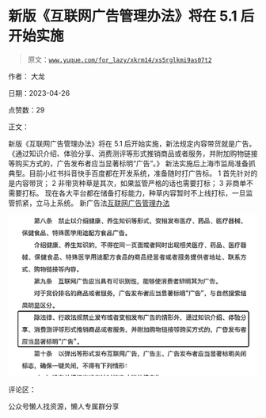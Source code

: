 # 新版《互联网广告管理办法》将在 5.1 后开始实施

> 原文：[`www.yuque.com/for_lazy/xkrm14/xs5rglkmi9as07t2`](https://www.yuque.com/for_lazy/xkrm14/xs5rglkmi9as07t2)



作者： 大龙



日期：2023-04-26



点赞数：29

<ne-hole id="u9bc94522" data-lake-id="u9bc94522">

正文：



新版《互联网广告管理办法》将在 5.1 后开始实施，新法规定内容带货就是广告。 《通过知识介绍、体验分享、消费测评等形式推销商品或者服务，并附加购物链接等购买方式的，广告发布者应当显著标明“广告”。》 新法实施后上海市监局准备抓典型。目前小红书抖音快手百度都在开发系统，准备随时打广告标。 1 首先针对的是内容带货； 2 非带货种草是其次，如果监管严格的话也需要打标； 3 非商单不需要打标。 现在各大平台都在储备打标能力，种草内容暂时不上线打标，一旦监管抓紧，立马上系统。 新广告法[互联网广告管理办法](https://gkml.samr.gov.cn/nsjg/fgs/202303/t20230320_353974.html)



![](img/6508601a036df8a04cc0619f81dd1737.png)

<ne-hole id="u2077eb26" data-lake-id="u2077eb26">

评论区：

<ne-hole id="ub8319d98" data-lake-id="ub8319d98">

公众号懒人找资源，懒人专属群分享

</ne-hole></ne-hole></ne-hole>